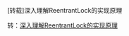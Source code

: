 [转载]深入理解ReentrantLock的实现原理



转：[深入理解ReentrantLock的实现原理](https://juejin.cn/post/6844903805683761165)

